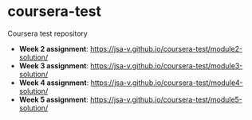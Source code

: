 # coursera-test
Coursera test repository

- **Week 2 assignment**: https://jsa-v.github.io/coursera-test/module2-solution/
- **Week 3 assignment**: https://jsa-v.github.io/coursera-test/module3-solution/
- **Week 4 assignment**: https://jsa-v.github.io/coursera-test/module4-solution/
- **Week 5 assignment**: https://jsa-v.github.io/coursera-test/module5-solution/
